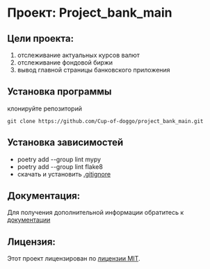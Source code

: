 # Проект: Project_bank_main
## Цели проекта:
1. отслеживание актуальных курсов валют 
2. отслеживание фондовой биржи
3. вывод главной страницы банковского приложения

## Установка программы 
клонируйте репозиторий
```
git clone https://github.com/Cup-of-doggo/project_bank_main.git
```

## Установка зависимостей
* poetry add --group lint mypy
* poetry add --group lint flake8
* скачать и установить [.gitignore](https://github.com/github/gitignore/blob/main/Python.gitignore)

## Документация:
Для получения дополнительной информации обратитесь к [документации](docs/README.md)

## Лицензия:
Этот проект лицензирован по [лицензии MIT](LICENSE).